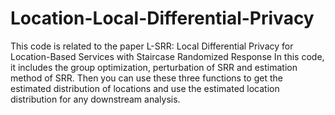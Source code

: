 # Location-Local-Differential-Privacy
This code is related to the paper L-SRR: Local Differential Privacy for Location-Based Services
with Staircase Randomized Response
In this code, it includes the group optimization, perturbation of SRR and estimation method of SRR.
Then you can use these three functions to get the estimated distribution of locations and use the estimated location distribution for any downstream analysis.
